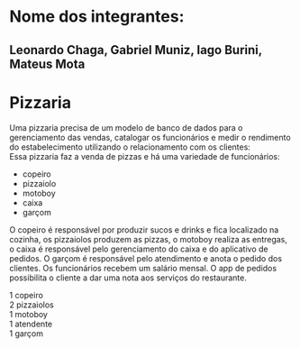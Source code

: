 # Nome dos integrantes:
## Leonardo Chaga, Gabriel Muniz, Iago Burini, Mateus Mota


# Pizzaria
Uma pizzaria precisa de um modelo de banco de dados para o gerenciamento das vendas, catalogar os funcionários e medir o rendimento do estabelecimento utilizando o relacionamento com os clientes: <br>
Essa pizzaria faz a venda de pizzas e há uma variedade de funcionários:
- copeiro
- pizzaiolo
- motoboy
- caixa
- garçom

O copeiro é responsável por produzir sucos e drinks e fica localizado na cozinha, os pizzaiolos produzem as pizzas, o motoboy realiza as entregas, o caixa é responsável pelo
gerenciamento do caixa e do aplicativo de pedidos. 
O garçom é responsável pelo atendimento e anota o pedido dos clientes.
Os funcionários recebem um salário mensal.
O app de pedidos possibilita o cliente a dar uma nota aos serviços do restaurante.

1 copeiro <br>
2 pizzaiolos <br>
1 motoboy <br>
1 atendente <br>
1 garçom <br>
